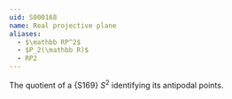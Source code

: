 ```yaml
---
uid: S000168
name: Real projective plane
aliases:
  - $\mathbb RP^2$
  - $P_2(\mathbb R)$
  - RP2
---
```


The quotient of a {S169} $S^2$ identifying its antipodal points.
